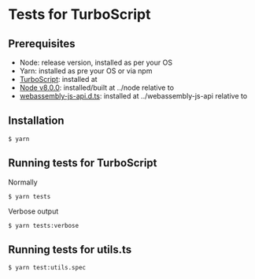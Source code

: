 # Tests for TurboScript

## Prerequisites
* Node: release version, installed as per your OS
* Yarn: installed as pre your OS or via npm
* [TurboScript](https://github.com/01alchemist/TurboScript): installed at <path-to-TurboScript-repo>
* [Node v8.0.0](https://github.com/nodejs/node): installed/built at ../node relative to <path-to-TurboScript-repo>
* [webassembly-js-api.d.ts](https://github.com/winksaville/webassembly-js-api.d.ts): installed at ../webassembly-js-api relative to <path-to-TurboScript-repo>

## Installation
```
$ yarn
```

## Running tests for TurboScript
Normally
```
$ yarn tests
```
Verbose output
```
$ yarn tests:verbose
```

## Running tests for utils.ts
```
$ yarn test:utils.spec
```
